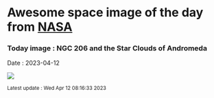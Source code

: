 
# Awesome space image of the day from [NASA](https://api.nasa.gov/)

### Today image : NGC 206 and the Star Clouds of Andromeda
Date : 2023-04-12

![](https://apod.nasa.gov/apod/image/2304/Trottier_M31SW_APOD_Re1024.jpg)

<small>Latest update : Wed Apr 12 08:16:33 2023</small>
        